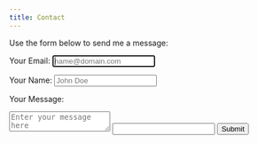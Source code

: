 ```yaml
---
title: Contact
---
```


Use the form below to send me a message:

<form method="post" action="https://formspree.io/f/mwkwnwjp">
  <input type="hidden" name="subject" value="Contact Form" />

  <label for="email">Your Email:</label>
  <input type="email" id="email" name="email" placeholder="name@domain.com" autofocus required />

  <label for="name">Your Name:</label>
  <input type="text" id="name" name="name" placeholder="John Doe" maxlength="255" required />

  <label for="message">Your Message:</label>
  <textarea id="message" name="message" placeholder="Enter your message here" maxlength="2048" required></textarea>

  <input type="hidden" name="_next" value="/success" />
  <input class="hidden" type="text" name="_gotcha" />
  <input type="hidden" name="_format" value="plain" />
  <button type="submit"><i class="fa fa-paper-plane"></i> Submit</button>
</form>
